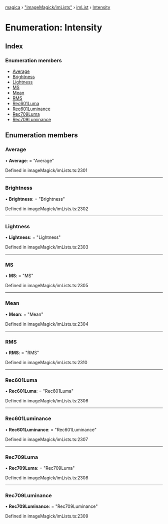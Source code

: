 [magica](../README.md) › ["imageMagick/imLists"](../modules/_imagemagick_imlists_.md) › [imList](../modules/_imagemagick_imlists_.imlist.md) › [Intensity](_imagemagick_imlists_.imlist.intensity.md)

# Enumeration: Intensity

## Index

### Enumeration members

* [Average](_imagemagick_imlists_.imlist.intensity.md#average)
* [Brightness](_imagemagick_imlists_.imlist.intensity.md#brightness)
* [Lightness](_imagemagick_imlists_.imlist.intensity.md#lightness)
* [MS](_imagemagick_imlists_.imlist.intensity.md#ms)
* [Mean](_imagemagick_imlists_.imlist.intensity.md#mean)
* [RMS](_imagemagick_imlists_.imlist.intensity.md#rms)
* [Rec601Luma](_imagemagick_imlists_.imlist.intensity.md#rec601luma)
* [Rec601Luminance](_imagemagick_imlists_.imlist.intensity.md#rec601luminance)
* [Rec709Luma](_imagemagick_imlists_.imlist.intensity.md#rec709luma)
* [Rec709Luminance](_imagemagick_imlists_.imlist.intensity.md#rec709luminance)

## Enumeration members

###  Average

• **Average**: = "Average"

Defined in imageMagick/imLists.ts:2301

___

###  Brightness

• **Brightness**: = "Brightness"

Defined in imageMagick/imLists.ts:2302

___

###  Lightness

• **Lightness**: = "Lightness"

Defined in imageMagick/imLists.ts:2303

___

###  MS

• **MS**: = "MS"

Defined in imageMagick/imLists.ts:2305

___

###  Mean

• **Mean**: = "Mean"

Defined in imageMagick/imLists.ts:2304

___

###  RMS

• **RMS**: = "RMS"

Defined in imageMagick/imLists.ts:2310

___

###  Rec601Luma

• **Rec601Luma**: = "Rec601Luma"

Defined in imageMagick/imLists.ts:2306

___

###  Rec601Luminance

• **Rec601Luminance**: = "Rec601Luminance"

Defined in imageMagick/imLists.ts:2307

___

###  Rec709Luma

• **Rec709Luma**: = "Rec709Luma"

Defined in imageMagick/imLists.ts:2308

___

###  Rec709Luminance

• **Rec709Luminance**: = "Rec709Luminance"

Defined in imageMagick/imLists.ts:2309
